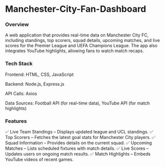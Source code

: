 # Manchester-City-Fan-Dashboard

### Overview
A web application that provides real-time data on Manchester City FC, including standings, top scorers, squad details, upcoming matches, and live scores for the Premier League and UEFA Champions League. The app also integrates YouTube highlights, allowing fans to watch match recaps.

### Tech Stack
Frontend: HTML, CSS, JavaScript

Backend: Node.js, Express.js

API Calls: Axios

Data Sources: Football API (for real-time data), YouTube API (for match highlights)

### Features
✅ Live Team Standings – Displays updated league and UCL standings.
✅ Top Scorers – Fetches the latest goal stats for Manchester City players.
✅ Squad Information – Provides details on the current squad.
✅ Upcoming Matches – Lists scheduled fixtures with match details.
✅ Live Scores – Updates users on ongoing match results.
✅ Match Highlights – Embeds YouTube videos of recent games.

